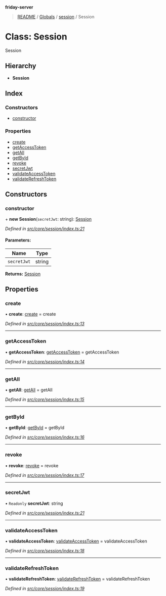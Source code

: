 **friday-server**

> [README](../README.md) / [Globals](../globals.md) / [session](../modules/session.md) / Session

# Class: Session

Session

## Hierarchy

* **Session**

## Index

### Constructors

* [constructor](session.session-1.md#constructor)

### Properties

* [create](session.session-1.md#create)
* [getAccessToken](session.session-1.md#getaccesstoken)
* [getAll](session.session-1.md#getall)
* [getById](session.session-1.md#getbyid)
* [revoke](session.session-1.md#revoke)
* [secretJwt](session.session-1.md#secretjwt)
* [validateAccessToken](session.session-1.md#validateaccesstoken)
* [validateRefreshToken](session.session-1.md#validaterefreshtoken)

## Constructors

### constructor

\+ **new Session**(`secretJwt`: string): [Session](session.session-1.md)

*Defined in [src/core/session/index.ts:21](https://github.com/friday-ai/friday/blob/cd1d9b5/server/src/core/session/index.ts#L21)*

#### Parameters:

Name | Type |
------ | ------ |
`secretJwt` | string |

**Returns:** [Session](session.session-1.md)

## Properties

### create

•  **create**: [create](../modules/session.md#create) = create

*Defined in [src/core/session/index.ts:13](https://github.com/friday-ai/friday/blob/cd1d9b5/server/src/core/session/index.ts#L13)*

___

### getAccessToken

•  **getAccessToken**: [getAccessToken](../modules/session.md#getaccesstoken) = getAccessToken

*Defined in [src/core/session/index.ts:14](https://github.com/friday-ai/friday/blob/cd1d9b5/server/src/core/session/index.ts#L14)*

___

### getAll

•  **getAll**: [getAll](../modules/session.md#getall) = getAll

*Defined in [src/core/session/index.ts:15](https://github.com/friday-ai/friday/blob/cd1d9b5/server/src/core/session/index.ts#L15)*

___

### getById

•  **getById**: [getById](../modules/session.md#getbyid) = getById

*Defined in [src/core/session/index.ts:16](https://github.com/friday-ai/friday/blob/cd1d9b5/server/src/core/session/index.ts#L16)*

___

### revoke

•  **revoke**: [revoke](../modules/session.md#revoke) = revoke

*Defined in [src/core/session/index.ts:17](https://github.com/friday-ai/friday/blob/cd1d9b5/server/src/core/session/index.ts#L17)*

___

### secretJwt

• `Readonly` **secretJwt**: string

*Defined in [src/core/session/index.ts:21](https://github.com/friday-ai/friday/blob/cd1d9b5/server/src/core/session/index.ts#L21)*

___

### validateAccessToken

•  **validateAccessToken**: [validateAccessToken](../modules/session.md#validateaccesstoken) = validateAccessToken

*Defined in [src/core/session/index.ts:18](https://github.com/friday-ai/friday/blob/cd1d9b5/server/src/core/session/index.ts#L18)*

___

### validateRefreshToken

•  **validateRefreshToken**: [validateRefreshToken](../modules/session.md#validaterefreshtoken) = validateRefreshToken

*Defined in [src/core/session/index.ts:19](https://github.com/friday-ai/friday/blob/cd1d9b5/server/src/core/session/index.ts#L19)*
